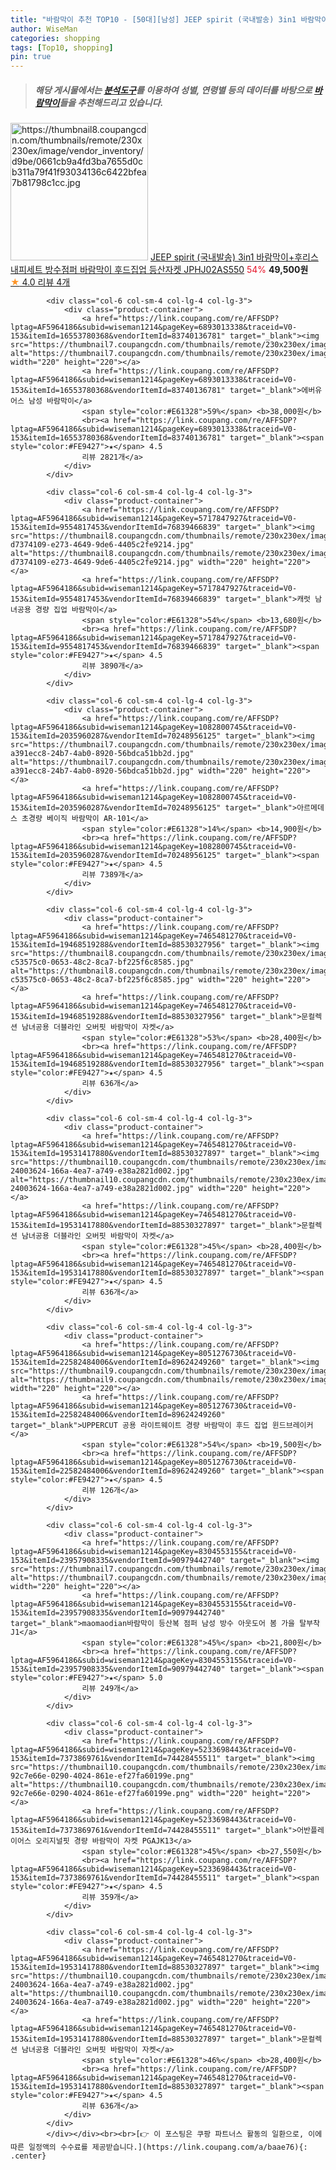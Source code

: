 ```yaml
---
title: "바람막이 추천 TOP10 - [50대][남성] JEEP spirit (국내발송) 3in1 바람막이+후리스 내피세트 방수점퍼 바람막이 후드집업 등산자켓 JPHJ02AS550"
author: WiseMan
categories: shopping
tags: [Top10, shopping]
pin: true
---
```


> ##### 해당 게시물에서는 [**분석도구**](https://itemscout.io/)를 이용하여 **성별**, **연령별** 등의 데이터를 바탕으로 [**바람막이**](https://link.coupang.com/a/baae76)들을 추천해드리고 있습니다.
<div class="container"><div class="row">
            <div class="col-6 col-sm-4 col-lg-4 col-lg-3">
                <div class="product-container">
                    <a href="https://link.coupang.com/re/AFFSDP?lptag=AF5964186&subid=wiseman1214&pageKey=8339706621&traceid=V0-153&itemId=24083597126&vendorItemId=91103144026" target="_blank"><img src="https://thumbnail8.coupangcdn.com/thumbnails/remote/230x230ex/image/vendor_inventory/d9be/0661cb9a4fd3ba7655d0cb311a79f41f93034136c6422bfea7b81798c1cc.jpg" alt="https://thumbnail8.coupangcdn.com/thumbnails/remote/230x230ex/image/vendor_inventory/d9be/0661cb9a4fd3ba7655d0cb311a79f41f93034136c6422bfea7b81798c1cc.jpg" width="220" height="220"></a>
                    <a href="https://link.coupang.com/re/AFFSDP?lptag=AF5964186&subid=wiseman1214&pageKey=8339706621&traceid=V0-153&itemId=24083597126&vendorItemId=91103144026" target="_blank">JEEP spirit (국내발송) 3in1 바람막이+후리스 내피세트 방수점퍼 바람막이 후드집업 등산자켓 JPHJ02AS550</a>
                    <span style="color:#E61328">54%</span> <b>49,500원</b>
                    <br><a href="https://link.coupang.com/re/AFFSDP?lptag=AF5964186&subid=wiseman1214&pageKey=8339706621&traceid=V0-153&itemId=24083597126&vendorItemId=91103144026" target="_blank"><span style="color:#FE9427">★</span> 4.0
                    리뷰 4개</a>
                </div>
            </div>
            
            <div class="col-6 col-sm-4 col-lg-4 col-lg-3">
                <div class="product-container">
                    <a href="https://link.coupang.com/re/AFFSDP?lptag=AF5964186&subid=wiseman1214&pageKey=6893013338&traceid=V0-153&itemId=16553780368&vendorItemId=83740136781" target="_blank"><img src="https://thumbnail7.coupangcdn.com/thumbnails/remote/230x230ex/image/vendor_inventory/d0a2/3eb82c8907e54b44982c92117f2c4d664e601d410a2b68a9dc0816ad489e.JPG" alt="https://thumbnail7.coupangcdn.com/thumbnails/remote/230x230ex/image/vendor_inventory/d0a2/3eb82c8907e54b44982c92117f2c4d664e601d410a2b68a9dc0816ad489e.JPG" width="220" height="220"></a>
                    <a href="https://link.coupang.com/re/AFFSDP?lptag=AF5964186&subid=wiseman1214&pageKey=6893013338&traceid=V0-153&itemId=16553780368&vendorItemId=83740136781" target="_blank">에버유어스 남성 바람막이</a>
                    <span style="color:#E61328">59%</span> <b>38,000원</b>
                    <br><a href="https://link.coupang.com/re/AFFSDP?lptag=AF5964186&subid=wiseman1214&pageKey=6893013338&traceid=V0-153&itemId=16553780368&vendorItemId=83740136781" target="_blank"><span style="color:#FE9427">★</span> 4.5
                    리뷰 2821개</a>
                </div>
            </div>
            
            <div class="col-6 col-sm-4 col-lg-4 col-lg-3">
                <div class="product-container">
                    <a href="https://link.coupang.com/re/AFFSDP?lptag=AF5964186&subid=wiseman1214&pageKey=5717847927&traceid=V0-153&itemId=9554817453&vendorItemId=76839466839" target="_blank"><img src="https://thumbnail8.coupangcdn.com/thumbnails/remote/230x230ex/image/retail/images/2029102910890913-d7374109-e273-4649-9de6-4405c2fe9214.jpg" alt="https://thumbnail8.coupangcdn.com/thumbnails/remote/230x230ex/image/retail/images/2029102910890913-d7374109-e273-4649-9de6-4405c2fe9214.jpg" width="220" height="220"></a>
                    <a href="https://link.coupang.com/re/AFFSDP?lptag=AF5964186&subid=wiseman1214&pageKey=5717847927&traceid=V0-153&itemId=9554817453&vendorItemId=76839466839" target="_blank">캐럿 남녀공용 경량 집업 바람막이</a>
                    <span style="color:#E61328">54%</span> <b>13,680원</b>
                    <br><a href="https://link.coupang.com/re/AFFSDP?lptag=AF5964186&subid=wiseman1214&pageKey=5717847927&traceid=V0-153&itemId=9554817453&vendorItemId=76839466839" target="_blank"><span style="color:#FE9427">★</span> 4.5
                    리뷰 3890개</a>
                </div>
            </div>
            
            <div class="col-6 col-sm-4 col-lg-4 col-lg-3">
                <div class="product-container">
                    <a href="https://link.coupang.com/re/AFFSDP?lptag=AF5964186&subid=wiseman1214&pageKey=1082800745&traceid=V0-153&itemId=2035960287&vendorItemId=70248956125" target="_blank"><img src="https://thumbnail7.coupangcdn.com/thumbnails/remote/230x230ex/image/retail/images/3229647662431876-a391ecc8-24b7-4ab0-8920-56bdca51bb2d.jpg" alt="https://thumbnail7.coupangcdn.com/thumbnails/remote/230x230ex/image/retail/images/3229647662431876-a391ecc8-24b7-4ab0-8920-56bdca51bb2d.jpg" width="220" height="220"></a>
                    <a href="https://link.coupang.com/re/AFFSDP?lptag=AF5964186&subid=wiseman1214&pageKey=1082800745&traceid=V0-153&itemId=2035960287&vendorItemId=70248956125" target="_blank">아르메데스 초경량 베이직 바람막이 AR-101</a>
                    <span style="color:#E61328">14%</span> <b>14,900원</b>
                    <br><a href="https://link.coupang.com/re/AFFSDP?lptag=AF5964186&subid=wiseman1214&pageKey=1082800745&traceid=V0-153&itemId=2035960287&vendorItemId=70248956125" target="_blank"><span style="color:#FE9427">★</span> 4.5
                    리뷰 7389개</a>
                </div>
            </div>
            
            <div class="col-6 col-sm-4 col-lg-4 col-lg-3">
                <div class="product-container">
                    <a href="https://link.coupang.com/re/AFFSDP?lptag=AF5964186&subid=wiseman1214&pageKey=7465481270&traceid=V0-153&itemId=19468519288&vendorItemId=88530327956" target="_blank"><img src="https://thumbnail8.coupangcdn.com/thumbnails/remote/230x230ex/image/retail/images/2635338731578075-c53575c0-0653-48c2-8ca7-bf225f6c8585.jpg" alt="https://thumbnail8.coupangcdn.com/thumbnails/remote/230x230ex/image/retail/images/2635338731578075-c53575c0-0653-48c2-8ca7-bf225f6c8585.jpg" width="220" height="220"></a>
                    <a href="https://link.coupang.com/re/AFFSDP?lptag=AF5964186&subid=wiseman1214&pageKey=7465481270&traceid=V0-153&itemId=19468519288&vendorItemId=88530327956" target="_blank">문컬렉션 남녀공용 더블라인 오버핏 바람막이 자켓</a>
                    <span style="color:#E61328">53%</span> <b>28,400원</b>
                    <br><a href="https://link.coupang.com/re/AFFSDP?lptag=AF5964186&subid=wiseman1214&pageKey=7465481270&traceid=V0-153&itemId=19468519288&vendorItemId=88530327956" target="_blank"><span style="color:#FE9427">★</span> 4.5
                    리뷰 636개</a>
                </div>
            </div>
            
            <div class="col-6 col-sm-4 col-lg-4 col-lg-3">
                <div class="product-container">
                    <a href="https://link.coupang.com/re/AFFSDP?lptag=AF5964186&subid=wiseman1214&pageKey=7465481270&traceid=V0-153&itemId=19531417880&vendorItemId=88530327897" target="_blank"><img src="https://thumbnail10.coupangcdn.com/thumbnails/remote/230x230ex/image/retail/images/3051591166487019-24003624-166a-4ea7-a749-e38a2821d002.jpg" alt="https://thumbnail10.coupangcdn.com/thumbnails/remote/230x230ex/image/retail/images/3051591166487019-24003624-166a-4ea7-a749-e38a2821d002.jpg" width="220" height="220"></a>
                    <a href="https://link.coupang.com/re/AFFSDP?lptag=AF5964186&subid=wiseman1214&pageKey=7465481270&traceid=V0-153&itemId=19531417880&vendorItemId=88530327897" target="_blank">문컬렉션 남녀공용 더블라인 오버핏 바람막이 자켓</a>
                    <span style="color:#E61328">45%</span> <b>28,400원</b>
                    <br><a href="https://link.coupang.com/re/AFFSDP?lptag=AF5964186&subid=wiseman1214&pageKey=7465481270&traceid=V0-153&itemId=19531417880&vendorItemId=88530327897" target="_blank"><span style="color:#FE9427">★</span> 4.5
                    리뷰 636개</a>
                </div>
            </div>
            
            <div class="col-6 col-sm-4 col-lg-4 col-lg-3">
                <div class="product-container">
                    <a href="https://link.coupang.com/re/AFFSDP?lptag=AF5964186&subid=wiseman1214&pageKey=8051276730&traceid=V0-153&itemId=22582484006&vendorItemId=89624249260" target="_blank"><img src="https://thumbnail9.coupangcdn.com/thumbnails/remote/230x230ex/image/vendor_inventory/8ebd/eaf332fdaf244a250620cf8209d6cf1ebeb198039c3d134cdbe2d4b4d021.jpg" alt="https://thumbnail9.coupangcdn.com/thumbnails/remote/230x230ex/image/vendor_inventory/8ebd/eaf332fdaf244a250620cf8209d6cf1ebeb198039c3d134cdbe2d4b4d021.jpg" width="220" height="220"></a>
                    <a href="https://link.coupang.com/re/AFFSDP?lptag=AF5964186&subid=wiseman1214&pageKey=8051276730&traceid=V0-153&itemId=22582484006&vendorItemId=89624249260" target="_blank">UPPERCUT 공용 라이트웨이트 경량 바람막이 후드 집업 윈드브레이커</a>
                    <span style="color:#E61328">54%</span> <b>19,500원</b>
                    <br><a href="https://link.coupang.com/re/AFFSDP?lptag=AF5964186&subid=wiseman1214&pageKey=8051276730&traceid=V0-153&itemId=22582484006&vendorItemId=89624249260" target="_blank"><span style="color:#FE9427">★</span> 4.5
                    리뷰 126개</a>
                </div>
            </div>
            
            <div class="col-6 col-sm-4 col-lg-4 col-lg-3">
                <div class="product-container">
                    <a href="https://link.coupang.com/re/AFFSDP?lptag=AF5964186&subid=wiseman1214&pageKey=8304553155&traceid=V0-153&itemId=23957908335&vendorItemId=90979442740" target="_blank"><img src="https://thumbnail7.coupangcdn.com/thumbnails/remote/230x230ex/image/vendor_inventory/2a27/f75c9f3bf68a4c3fec9b6fc75d14d6d7bd11d247085aead2de23ec3a7489.jpg" alt="https://thumbnail7.coupangcdn.com/thumbnails/remote/230x230ex/image/vendor_inventory/2a27/f75c9f3bf68a4c3fec9b6fc75d14d6d7bd11d247085aead2de23ec3a7489.jpg" width="220" height="220"></a>
                    <a href="https://link.coupang.com/re/AFFSDP?lptag=AF5964186&subid=wiseman1214&pageKey=8304553155&traceid=V0-153&itemId=23957908335&vendorItemId=90979442740" target="_blank">maomaodian바람막이 등산복 점퍼 남성 방수 아웃도어 봄 가을 탈부착 J1</a>
                    <span style="color:#E61328">45%</span> <b>21,800원</b>
                    <br><a href="https://link.coupang.com/re/AFFSDP?lptag=AF5964186&subid=wiseman1214&pageKey=8304553155&traceid=V0-153&itemId=23957908335&vendorItemId=90979442740" target="_blank"><span style="color:#FE9427">★</span> 5.0
                    리뷰 249개</a>
                </div>
            </div>
            
            <div class="col-6 col-sm-4 col-lg-4 col-lg-3">
                <div class="product-container">
                    <a href="https://link.coupang.com/re/AFFSDP?lptag=AF5964186&subid=wiseman1214&pageKey=5233698443&traceid=V0-153&itemId=7373869761&vendorItemId=74428455511" target="_blank"><img src="https://thumbnail10.coupangcdn.com/thumbnails/remote/230x230ex/image/retail/images/175594683875153-92c7e66e-0290-4024-861e-ef27fa60199e.png" alt="https://thumbnail10.coupangcdn.com/thumbnails/remote/230x230ex/image/retail/images/175594683875153-92c7e66e-0290-4024-861e-ef27fa60199e.png" width="220" height="220"></a>
                    <a href="https://link.coupang.com/re/AFFSDP?lptag=AF5964186&subid=wiseman1214&pageKey=5233698443&traceid=V0-153&itemId=7373869761&vendorItemId=74428455511" target="_blank">어반플레이어스 오리지널핏 경량 바람막이 자켓 PGAJK13</a>
                    <span style="color:#E61328">45%</span> <b>27,550원</b>
                    <br><a href="https://link.coupang.com/re/AFFSDP?lptag=AF5964186&subid=wiseman1214&pageKey=5233698443&traceid=V0-153&itemId=7373869761&vendorItemId=74428455511" target="_blank"><span style="color:#FE9427">★</span> 4.5
                    리뷰 359개</a>
                </div>
            </div>
            
            <div class="col-6 col-sm-4 col-lg-4 col-lg-3">
                <div class="product-container">
                    <a href="https://link.coupang.com/re/AFFSDP?lptag=AF5964186&subid=wiseman1214&pageKey=7465481270&traceid=V0-153&itemId=19531417880&vendorItemId=88530327897" target="_blank"><img src="https://thumbnail10.coupangcdn.com/thumbnails/remote/230x230ex/image/retail/images/3051591166487019-24003624-166a-4ea7-a749-e38a2821d002.jpg" alt="https://thumbnail10.coupangcdn.com/thumbnails/remote/230x230ex/image/retail/images/3051591166487019-24003624-166a-4ea7-a749-e38a2821d002.jpg" width="220" height="220"></a>
                    <a href="https://link.coupang.com/re/AFFSDP?lptag=AF5964186&subid=wiseman1214&pageKey=7465481270&traceid=V0-153&itemId=19531417880&vendorItemId=88530327897" target="_blank">문컬렉션 남녀공용 더블라인 오버핏 바람막이 자켓</a>
                    <span style="color:#E61328">46%</span> <b>28,400원</b>
                    <br><a href="https://link.coupang.com/re/AFFSDP?lptag=AF5964186&subid=wiseman1214&pageKey=7465481270&traceid=V0-153&itemId=19531417880&vendorItemId=88530327897" target="_blank"><span style="color:#FE9427">★</span> 4.5
                    리뷰 636개</a>
                </div>
            </div>
            </div></div><br><br>[👉 이 포스팅은 쿠팡 파트너스 활동의 일환으로, 이에 따른 일정액의 수수료를 제공받습니다.](https://link.coupang.com/a/baae76){: .center}